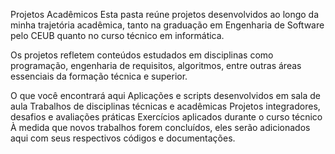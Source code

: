 Projetos Acadêmicos
Esta pasta reúne projetos desenvolvidos ao longo da minha trajetória acadêmica, tanto na graduação em Engenharia de Software pelo CEUB quanto no curso técnico em informática.

Os projetos refletem conteúdos estudados em disciplinas como programação, engenharia de requisitos, algoritmos, entre outras áreas essenciais da formação técnica e superior.

 O que você encontrará aqui
Aplicações e scripts desenvolvidos em sala de aula
Trabalhos de disciplinas técnicas e acadêmicas
Projetos integradores, desafios e avaliações práticas
Exercícios aplicados durante o curso técnico
 À medida que novos trabalhos forem concluídos, eles serão adicionados aqui com seus respectivos códigos e documentações.